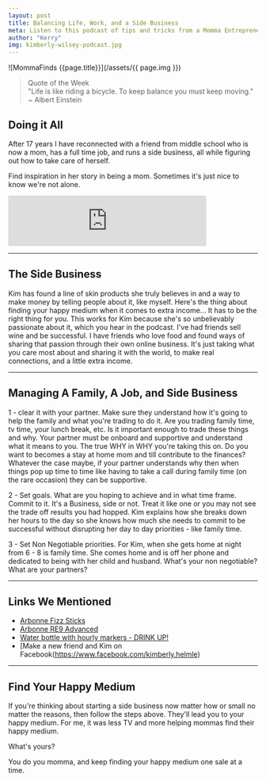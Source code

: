 ```yaml
---
layout: post
title: Balancing Life, Work, and a Side Business
meta: Listen to this podcast of tips and tricks from a Momma Entrepreneur
author: "Kerry"
img: kimberly-wilsey-podcast.jpg
---
```


![MommaFinds {{page.title}}](/assets/{{ page.img }})

> Quote of the Week <br> "Life is like riding a bicycle. To keep balance you must keep moving." <br>~ Albert Einstein

## Doing it All

After 17 years I have reconnected with a friend from middle school who is now a mom, has a full time job, and runs a side business, all while figuring out how to take care of herself.

Find inspiration in her story in being a mom. Sometimes it's just nice to know we're not alone.

<iframe src="https://anchor.fm/kerry-guard/embed" height="102px" width="400px" frameborder="0" scrolling="no"></iframe>

---

## The Side Business

Kim has found a line of skin products she truly believes in and a way to make money by telling people about it, like myself. Here's the thing about finding your happy medium when it comes to extra income... It has to be the right thing for you. This works for Kim because she's so unbelievably passionate about it, which you hear in the podcast. I've had friends sell wine and be successful. I have friends who love food and found ways of sharing that passion through their own online business. It's just taking what you care most about and sharing it with the world, to make real connections, and a little extra income.

---

## Managing A Family, A Job, and Side Business

1 - clear it with your partner. Make sure they understand how it's going to help the family and what you're trading to do it. Are you trading family time, tv time, your lunch break, etc. Is it important enough to trade these things and why. Your partner must be onboard and supportive and understand what it means to you. The true WHY in WHY you're taking this on. Do you want to becomes a stay at home mom and till contribute to the finances? Whatever the case maybe, if your partner understands why then when things pop up time to time like having to take a call during family time (on the rare occasion) they can be supportive.

2 - Set goals. What are you hoping to achieve and in what time frame. Commit to it. It's a Business, side or not. Treat it like one or you may not see the trade off results you had hopped. Kim explains how she breaks down her hours to the day so she knows how much she needs to commit to be successful without disrupting her day to day priorities - like family time.

3 - Set Non Negotiable priorities. For Kim, when she gets home at night from 6 - 8 is family time. She comes home and is off her phone and dedicated to being with her child and husband. What's your non negotiable? What are your partners?

---

## Links We Mentioned

+ [Arbonne Fizz Sticks](https://www.arbonne.com/Pws/homeoffice/store/AMUS/product/Energy-Fizz-Sticks-Citrus-2077,8007,272.aspx)
+ [Arbonne RE9 Advanced](https://www.arbonne.com/Pws/homeoffice/store/AMUS/product/RE9-Advanced-Set-818,11161,199.aspx)
+ [Water bottle with hourly markers - DRINK UP!]()
+ [Make a new friend and Kim on Facebook(https://www.facebook.com/kimberly.helmle)

---

## Find Your Happy Medium

If you're thinking about starting a side business now matter how or small no matter the reasons, then follow the steps above. They'll lead you to your happy medium. For me, it was less TV and more helping mommas find their happy medium.

What's yours? 

You do you momma, and keep finding your happy medium one sale at a time.
